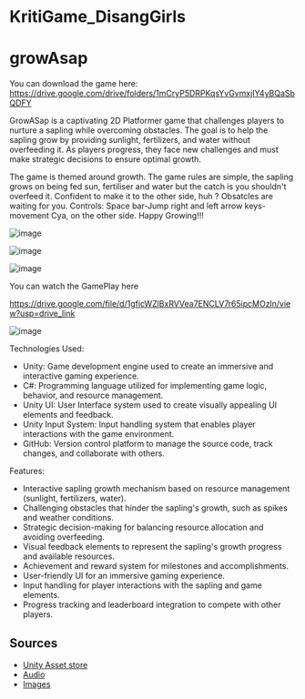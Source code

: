 # KritiGame_DisangGirls
# growAsap

You can download the game here: https://drive.google.com/drive/folders/1mCryP5DRPKqsYvGvmxjIY4yBQaSbQDFY

GrowASap is a captivating 2D Platformer game that challenges players to nurture a sapling while overcoming obstacles. The goal is to help the sapling grow by providing sunlight, fertilizers, and water without overfeeding it. As players progress, they face new challenges and must make strategic decisions to ensure optimal growth.

The game is themed around growth. The game rules are simple, the sapling grows on being fed sun, fertiliser and water but the catch is you shouldn't overfeed it. Confident to make it to the other side, huh ?
Obsatcles are waiting for you. 
Controls: Space bar-Jump
          right and left arrow keys-movement
Cya, on the other side.
Happy Growing!!!


![image](https://github.com/antara02/KritiGame/assets/76205559/c7507ee4-4ef7-423e-82da-a4b14ac42df7)

![image](https://github.com/antara02/KritiGame/assets/76205559/eb3daa2e-431c-4346-8dbd-ad31597bca8b)

![image](https://github.com/antara02/KritiGame/assets/76205559/5436ab70-bce5-47d0-b375-5ee3d5948caa)

You can watch the GamePlay here

https://drive.google.com/file/d/1gficWZlBxRVVea7ENCLV7r65ipcMOzln/view?usp=drive_link

![image](https://github.com/antara02/KritiGame/assets/76205559/a74bbdec-1dab-4072-8c6b-4d55b5f003dd)

Technologies Used:
- Unity: Game development engine used to create an immersive and interactive gaming experience.
- C#: Programming language utilized for implementing game logic, behavior, and resource management.
- Unity UI: User Interface system used to create visually appealing UI elements and feedback.
- Unity Input System: Input handling system that enables player interactions with the game environment.
- GitHub: Version control platform to manage the source code, track changes, and collaborate with others.

  

 Features:
- Interactive sapling growth mechanism based on resource management (sunlight, fertilizers, water).
- Challenging obstacles that hinder the sapling's growth, such as spikes and weather conditions.
- Strategic decision-making for balancing resource allocation and avoiding overfeeding.
- Visual feedback elements to represent the sapling's growth progress and available resources.
- Achievement and reward system for milestones and accomplishments.
- User-friendly UI for an immersive gaming experience.
- Input handling for player interactions with the sapling and game elements.
- Progress tracking and leaderboard integration to compete with other players.

## Sources

 - [Unity Asset store](https://assetstore.unity.com/)
 - [Audio](https://pixabay.com/)
 - [Images](https://www.shutterstock.com/)

